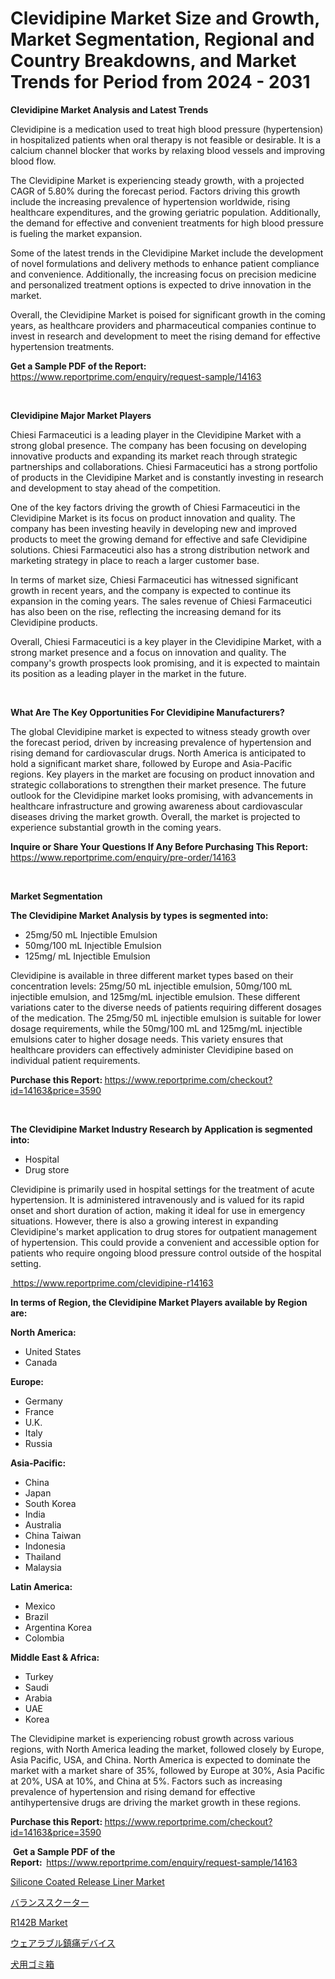 <p><h1>Clevidipine Market Size and Growth, Market Segmentation, Regional and Country Breakdowns, and Market Trends for Period from 2024 -  2031</h1></p><p><strong>Clevidipine Market Analysis and Latest Trends</strong></p>
<p><p>Clevidipine is a medication used to treat high blood pressure (hypertension) in hospitalized patients when oral therapy is not feasible or desirable. It is a calcium channel blocker that works by relaxing blood vessels and improving blood flow.</p><p>The Clevidipine Market is experiencing steady growth, with a projected CAGR of 5.80% during the forecast period. Factors driving this growth include the increasing prevalence of hypertension worldwide, rising healthcare expenditures, and the growing geriatric population. Additionally, the demand for effective and convenient treatments for high blood pressure is fueling the market expansion.</p><p>Some of the latest trends in the Clevidipine Market include the development of novel formulations and delivery methods to enhance patient compliance and convenience. Additionally, the increasing focus on precision medicine and personalized treatment options is expected to drive innovation in the market.</p><p>Overall, the Clevidipine Market is poised for significant growth in the coming years, as healthcare providers and pharmaceutical companies continue to invest in research and development to meet the rising demand for effective hypertension treatments.</p></p>
<p><strong>Get a Sample PDF of the Report:&nbsp;</strong> <a href="https://www.reportprime.com/enquiry/request-sample/14163">https://www.reportprime.com/enquiry/request-sample/14163</a></p>
<p>&nbsp;</p>
<p><strong>Clevidipine Major Market Players</strong></p>
<p><p>Chiesi Farmaceutici is a leading player in the Clevidipine Market with a strong global presence. The company has been focusing on developing innovative products and expanding its market reach through strategic partnerships and collaborations. Chiesi Farmaceutici has a strong portfolio of products in the Clevidipine Market and is constantly investing in research and development to stay ahead of the competition.</p><p>One of the key factors driving the growth of Chiesi Farmaceutici in the Clevidipine Market is its focus on product innovation and quality. The company has been investing heavily in developing new and improved products to meet the growing demand for effective and safe Clevidipine solutions. Chiesi Farmaceutici also has a strong distribution network and marketing strategy in place to reach a larger customer base. </p><p>In terms of market size, Chiesi Farmaceutici has witnessed significant growth in recent years, and the company is expected to continue its expansion in the coming years. The sales revenue of Chiesi Farmaceutici has also been on the rise, reflecting the increasing demand for its Clevidipine products. </p><p>Overall, Chiesi Farmaceutici is a key player in the Clevidipine Market, with a strong market presence and a focus on innovation and quality. The company's growth prospects look promising, and it is expected to maintain its position as a leading player in the market in the future.</p></p>
<p>&nbsp;</p>
<p><strong>What Are The Key Opportunities For Clevidipine Manufacturers?</strong></p>
<p><p>The global Clevidipine market is expected to witness steady growth over the forecast period, driven by increasing prevalence of hypertension and rising demand for cardiovascular drugs. North America is anticipated to hold a significant market share, followed by Europe and Asia-Pacific regions. Key players in the market are focusing on product innovation and strategic collaborations to strengthen their market presence. The future outlook for the Clevidipine market looks promising, with advancements in healthcare infrastructure and growing awareness about cardiovascular diseases driving the market growth. Overall, the market is projected to experience substantial growth in the coming years.</p></p>
<p><strong>Inquire or Share Your Questions If Any Before Purchasing This Report:</strong> <a href="https://www.reportprime.com/enquiry/pre-order/14163">https://www.reportprime.com/enquiry/pre-order/14163</a></p>
<p>&nbsp;</p>
<p><strong>Market Segmentation</strong></p>
<p><strong>The Clevidipine Market Analysis by types is segmented into:</strong></p>
<p><ul><li>25mg/50 mL Injectible Emulsion</li><li>50mg/100 mL Injectible Emulsion</li><li>125mg/ mL Injectible Emulsion</li></ul></p>
<p><p>Clevidipine is available in three different market types based on their concentration levels: 25mg/50 mL injectible emulsion, 50mg/100 mL injectible emulsion, and 125mg/mL injectible emulsion. These different variations cater to the diverse needs of patients requiring different dosages of the medication. The 25mg/50 mL injectible emulsion is suitable for lower dosage requirements, while the 50mg/100 mL and 125mg/mL injectible emulsions cater to higher dosage needs. This variety ensures that healthcare providers can effectively administer Clevidipine based on individual patient requirements.</p></p>
<p><strong>Purchase this Report:&nbsp;</strong><a href="https://www.reportprime.com/checkout?id=14163&price=3590">https://www.reportprime.com/checkout?id=14163&price=3590</a></p>
<p>&nbsp;</p>
<p><strong>The Clevidipine Market Industry Research by Application is segmented into:</strong></p>
<p><ul><li>Hospital</li><li>Drug store</li></ul></p>
<p><p>Clevidipine is primarily used in hospital settings for the treatment of acute hypertension. It is administered intravenously and is valued for its rapid onset and short duration of action, making it ideal for use in emergency situations. However, there is also a growing interest in expanding Clevidipine's market application to drug stores for outpatient management of hypertension. This could provide a convenient and accessible option for patients who require ongoing blood pressure control outside of the hospital setting.</p></p>
<p><a href="https://www.reportprime.com/clevidipine-r14163">&nbsp;https://www.reportprime.com/clevidipine-r14163</a></p>
<p><strong>In terms of Region, the Clevidipine Market Players available by Region are:</strong></p>
<p>
    <p> <strong> North America: </strong>
        <ul>
            <li>United States</li>
            <li>Canada</li>
        </ul>
        </p> 
    <p> <strong> Europe: </strong>
        <ul>
            <li>Germany</li>
            <li>France</li>
            <li>U.K.</li>
            <li>Italy</li>
            <li>Russia</li>
        </ul>
        </p> 
    <p> <strong> Asia-Pacific: </strong>
        <ul>
            <li>China</li>
            <li>Japan</li>
            <li>South Korea</li>
            <li>India</li>
            <li>Australia</li>
            <li>China Taiwan</li>
            <li>Indonesia</li>
            <li>Thailand</li>
            <li>Malaysia</li>
        </ul>
        </p> 
    <p> <strong> Latin America: </strong>
        <ul>
            <li>Mexico</li>
            <li>Brazil</li>
            <li>Argentina Korea</li>
            <li>Colombia</li>
        </ul>
        </p> 
    <p> <strong> Middle East & Africa: </strong>
        <ul>
            <li>Turkey</li>
            <li>Saudi</li>
            <li>Arabia</li>
            <li>UAE</li>
            <li>Korea</li>
        </ul>
    </p>
    </p>
<p><p>The Clevidipine market is experiencing robust growth across various regions, with North America leading the market, followed closely by Europe, Asia Pacific, USA, and China. North America is expected to dominate the market with a market share of 35%, followed by Europe at 30%, Asia Pacific at 20%, USA at 10%, and China at 5%. Factors such as increasing prevalence of hypertension and rising demand for effective antihypertensive drugs are driving the market growth in these regions.</p></p>
<p><strong>Purchase this Report: </strong><a href="https://www.reportprime.com/checkout?id=14163&price=3590">https://www.reportprime.com/checkout?id=14163&price=3590</a></p>
<p>&nbsp;<strong>Get a Sample PDF of the Report:&nbsp;&nbsp;</strong><a href="https://www.reportprime.com/enquiry/request-sample/14163">https://www.reportprime.com/enquiry/request-sample/14163</a></p>
<p><strong></strong></p>
<p><p><a href="https://issuu.com/reportprime-2/docs/silicone-coated-release-liner-market-size-2030.ppt">Silicone Coated Release Liner Market</a></p><p><a href="https://medium.com/@chelsealowe1964/%E3%83%90%E3%83%A9%E3%83%B3%E3%82%B9%E3%82%B9%E3%82%AF%E3%83%BC%E3%82%BF%E3%83%BC%E5%B8%82%E5%A0%B4%E3%81%AE%E8%A6%8B%E8%A7%A3-%E5%B8%82%E5%A0%B4%E5%8B%95%E5%90%91-%E6%88%90%E9%95%B7-2024%E5%B9%B4%E3%81%8B%E3%82%892031%E5%B9%B4%E3%81%AE%E4%BA%88%E6%B8%AC-c52f05fc41a2">バランススクーター</a></p><p><a href="https://issuu.com/reportprime-2/docs/r142b-market-size-2030.pptx">R142B Market</a></p><p><a href="https://github.com/ddwcuskozol07187/Market-Research-Report-List-1/blob/main/109251325162.md">ウェアラブル鎮痛デバイス</a></p><p><a href="https://github.com/xtkhtofdt934839/Market-Research-Report-List-1/blob/main/524147425161.md">犬用ゴミ箱</a></p></p>